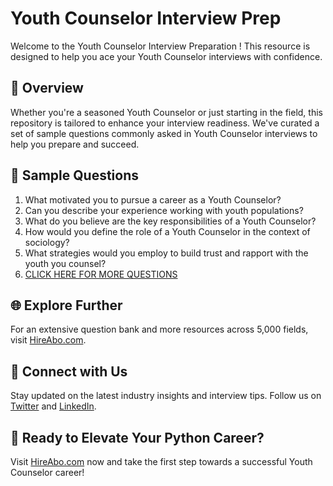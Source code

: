 # Youth Counselor Interview Prep

Welcome to the Youth Counselor Interview Preparation ! This resource is designed to help you ace your Youth Counselor interviews with confidence.

## 🚀 Overview

Whether you're a seasoned Youth Counselor or just starting in the field, this repository is tailored to enhance your interview readiness. We've curated a set of sample questions commonly asked in Youth Counselor interviews to help you prepare and succeed.

## 📝 Sample Questions

1. What motivated you to pursue a career as a Youth Counselor?
2. Can you describe your experience working with youth populations?
3. What do you believe are the key responsibilities of a Youth Counselor?
4. How would you define the role of a Youth Counselor in the context of sociology?
5. What strategies would you employ to build trust and rapport with the youth you counsel?
6. [CLICK HERE FOR MORE QUESTIONS](https://hireabo.com/job/7_1_20/Youth%20Counselor)

## 🌐 Explore Further

For an extensive question bank and more resources across 5,000 fields, visit [HireAbo.com](https://www.hireabo.com).

## 📱 Connect with Us

Stay updated on the latest industry insights and interview tips. Follow us on [Twitter](https://twitter.com/hireabo) and [LinkedIn](https://www.linkedin.com/in/hire-abo-3609972a8/).

## 🚀 Ready to Elevate Your Python Career?

Visit [HireAbo.com](https://www.hireabo.com) now and take the first step towards a successful Youth Counselor career!